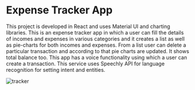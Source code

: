 # Expense Tracker App

This project is developed in React and uses Material UI and charting libraries.
This is an expense tracker app in which a user can fill the details of incomes and expenses in various categories and it creates a list as well as pie-charts for both incomes and expenses. From a list user can delete a particular transaction and according to that pie charts are updated. It shows total balance too. 
This app has a voice functionality using which a user can create a transaction. This service uses Speechly API for language recognition for setting intent and entities.

![tracker](https://user-images.githubusercontent.com/66625005/109349170-86b1df00-789b-11eb-86a1-75dafceb1544.gif)
